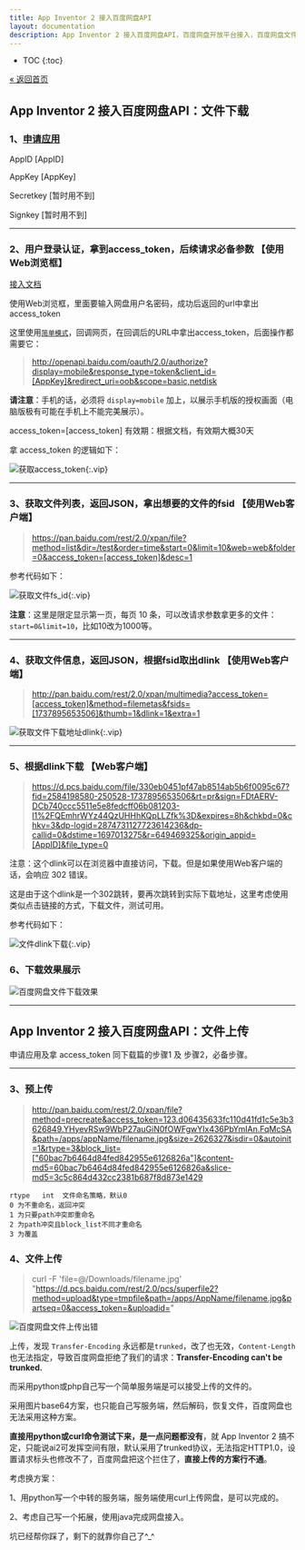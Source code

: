 ```yaml
---
title: App Inventor 2 接入百度网盘API
layout: documentation
description: App Inventor 2 接入百度网盘API，百度网盘开放平台接入，百度网盘文件下载，文件上传。
---
```


* TOC
{:toc}

[&laquo; 返回首页](index.html)

## App Inventor 2 接入百度网盘API：文件下载

### 1、[申请应用](https://pan.baidu.com/union/doc/fl0hhnulu)

AppID [AppID]

AppKey [AppKey]

Secretkey [暂时用不到]

Signkey [暂时用不到]

***
### 2、用户登录认证，拿到access_token，后续请求必备参数 【使用Web浏览框】

[接入文档](https://pan.baidu.com/union/document/basic)


使用Web浏览框，里面要输入网盘用户名密码，成功后返回的url中拿出access_token

这里使用[`简单模式`](https://pan.baidu.com/union/doc/6l0ryrjzv)，回调网页，在回调后的URL中拿出access_token，后面操作都需要它：

> http://openapi.baidu.com/oauth/2.0/authorize?display=mobile&response_type=token&client_id=[AppKey]&redirect_uri=oob&scope=basic,netdisk

**请注意**：手机的话，必须将 `display=mobile` 加上，以展示手机版的授权画面（电脑版极有可能在手机上不能完美展示）。

access_token=[access_token]    有效期：根据文档，有效期大概30天

拿 access_token 的逻辑如下：

![获取access_token](images/获取access_token.png){:.vip}

***
### 3、获取文件列表，返回JSON，拿出想要的文件的fsid 【使用Web客户端】

> https://pan.baidu.com/rest/2.0/xpan/file?method=list&dir=/test&order=time&start=0&limit=10&web=web&folder=0&access_token=[access_token]&desc=1

参考代码如下：

![获取文件fs_id](images/获取文件fs_id.png){:.vip}

**注意**：这里是限定显示第一页，每页 10 条，可以改请求参数拿更多的文件：`start=0&limit=10`，比如10改为1000等。

***
### 4、获取文件信息，返回JSON，根据fsid取出dlink 【使用Web客户端】

> http://pan.baidu.com/rest/2.0/xpan/multimedia?access_token=[access_token]&method=filemetas&fsids=[1737895653506]&thumb=1&dlink=1&extra=1

![获取文件下载地址dlink](images/获取文件下载地址dlink.png){:.vip}

***
### 5、根据dlink下载 【Web客户端】

> https://d.pcs.baidu.com/file/330eb0451pf47ab8514ab5b6f0095c67?fid=2584198580-250528-1737895653506&rt=pr&sign=FDtAERV-DCb740ccc5511e5e8fedcff06b081203-l1%2FQEmhrWYz44QzUHHhKQpLLZfk%3D&expires=8h&chkbd=0&chkv=3&dp-logid=2874731127723614236&dp-callid=0&dstime=1697013275&r=649469325&origin_appid=[AppID]&file_type=0

注意：这个dlink可以在浏览器中直接访问，下载。但是如果使用Web客户端的话，会响应 302 错误。

这是由于这个dlink是一个302跳转，要再次跳转到实际下载地址，这里考虑使用类似点击链接的方式，下载文件，测试可用。

参考代码如下：

![文件dlink下载](images/文件dlink下载.png){:.vip}

<!--注意：dlink中需转义   \u0026  ->  &-->

### 6、下载效果展示

![百度网盘文件下载效果](images/百度网盘文件下载效果.png)


***
## App Inventor 2 接入百度网盘API：文件上传

申请应用及拿 access_token 同下载篇的步骤1 及 步骤2，必备步骤。

***
### 3、预上传

> http://pan.baidu.com/rest/2.0/xpan/file?method=precreate&access_token=123.d06435633fc110d41fd1c5e3b3626849.YHyevRSw9WbP27auGiN0fOWFgwYIx436PbYmIAn.FqMcSA&path=/apps/appName/filename.jpg&size=2626327&isdir=0&autoinit=1&rtype=3&block_list=["60bac7b6464d84fed842955e6126826a"]&content-md5=60bac7b6464d84fed842955e6126826a&slice-md5=3c5c864d432cc2381b687f8d873e1429

```
rtype	int	 文件命名策略，默认0
0 为不重命名，返回冲突
1 为只要path冲突即重命名
2 为path冲突且block_list不同才重命名
3 为覆盖
```

### 4、文件上传

> curl -F 'file=@/Downloads/filename.jpg' "https://d.pcs.baidu.com/rest/2.0/pcs/superfile2?method=upload&type=tmpfile&path=/apps/AppName/filename.jpg&partseq=0&access_token=&uploadid="

![百度网盘文件上传出错](images/百度网盘文件上传出错.png)

上传，发现 `Transfer-Encoding` 永远都是`trunked`，改了也无效，`Content-Length`也无法指定，导致百度网盘拒绝了我们的请求：**Transfer-Encoding can't be trunked.**

而采用python或php自己写一个简单服务端是可以接受上传的文件的。

采用图片base64方案，也只能自己写服务端，然后解码，恢复文件，百度网盘也无法采用这种方案。

**直接用python或curl命令测试下来，是一点问题都没有**，就 App Inventor 2 搞不定，只能说ai2可发挥空间有限，默认采用了trunked协议，无法指定HTTP1.0，设置请求标头也修改不了，百度网盘把这个拦住了，**直接上传的方案行不通**。

考虑换方案：

1、用python写一个中转的服务端，服务端使用curl上传网盘，是可以完成的。

2、考虑自己写一个拓展，使用java完成网盘接入。

坑已经帮你踩了，剩下的就靠你自己了^_^
